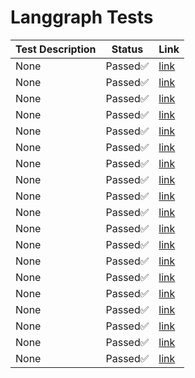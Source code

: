 # Langgraph Tests
| Test Description | Status | Link |
|------|--------|---------|
| None | Passed✅ | [link](tests/unit_tests/langgraph/edges/test_explicit_edges.py#L6) |
| None | Passed✅ | [link](tests/unit_tests/langgraph/edges/test_explicit_edges.py#L46) |
| None | Passed✅ | [link](tests/unit_tests/langgraph/edges/test_explicit_edges.py#L85) |
| None | Passed✅ | [link](tests/unit_tests/langgraph/edges/test_explicit_edges.py#L142) |
| None | Passed✅ | [link](tests/unit_tests/langgraph/edges/test_explicit_edges.py#L207) |
| None | Passed✅ | [link](tests/unit_tests/langgraph/edges/test_explicit_edges.py#L264) |
| None | Passed✅ | [link](tests/unit_tests/langgraph/edges/test_explicit_edges.py#L329) |
| None | Passed✅ | [link](tests/unit_tests/langgraph/edges/test_explicit_edges.py#L391) |
| None | Passed✅ | [link](tests/unit_tests/langgraph/edges/test_explicit_edges.py#L460) |
| None | Passed✅ | [link](tests/unit_tests/langgraph/edges/test_explicit_edges.py#L522) |
| None | Passed✅ | [link](tests/unit_tests/langgraph/edges/test_implicit_edges.py#L6) |
| None | Passed✅ | [link](tests/unit_tests/langgraph/edges/test_implicit_edges.py#L48) |
| None | Passed✅ | [link](tests/unit_tests/langgraph/edges/test_implicit_edges.py#L97) |
| None | Passed✅ | [link](tests/unit_tests/langgraph/edges/test_implicit_edges.py#L150) |
| None | Passed✅ | [link](tests/unit_tests/langgraph/nodes/test_nodes.py#L6) |
| None | Passed✅ | [link](tests/unit_tests/langgraph/nodes/test_nodes.py#L39) |
| None | Passed✅ | [link](tests/unit_tests/langgraph/nodes/test_nodes.py#L73) |
| None | Passed✅ | [link](tests/unit_tests/langgraph/tools/test_tools.py#L7) |
| None | Passed✅ | [link](tests/unit_tests/langgraph/tools/test_tools.py#L30) |
